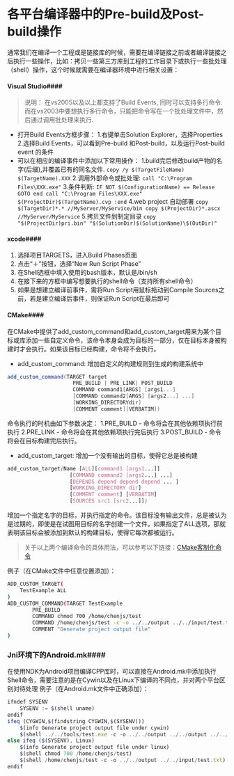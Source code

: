 # 各平台编译器中的Pre-build及Post-build操作

通常我们在编译一个工程或是链接库的时候，需要在编译链接之前或者编译链接之后执行一些操作，比如：拷贝一些第三方库到工程的工作目录下或执行一些批处理（shell）操作，这个时候就需要在编译器环境中进行相关设置：

#### Visual Studio####

> 说明： 在vs2005以及以上都支持了Build Events, 同时可以支持多行命令.
> 而在vs2003中要想执行多行命令，只能把命令写在一个批处理文件中，然后通过调用批处理来执行.

- 打开Build Events方框步骤：
  1.右键单击Solution Explorer，选择Properties
  2.选择Build Events，可以看到Pre-build 和Post-build，以及运行Post-build event 的条件
- 可以在相应的编译事件中添加以下常用操作：
  1.build完后修改build产物的名字(后缀),并覆盖已有的同名文件.
  `copy /y $(TargetFileName) $(TargetName).XXX`
  2.调用外部命令或批处理:
  `call "C:\Program Files\XXX.exe"`
  3.条件判断:
  `IF NOT $(ConfigurationName) == Release GOTO end call "C:\Program Files\XXX.exe" $(ProjectDir)$(TargetName).cvp :end`
  4.web project 自动部署
  `copy $(TargetDir)*.* //MyServer/MyService/bin copy $(ProjectDir)*.ascx //MyServer/MyService`
  5.拷贝文件到制定目录
  `copy "$(ProjectDir)pri.bin" "$(SolutionDir)$(SolutionName)\$(OutDir)"`

#### xcode####

1. 选择项目TARGETS，进入Build Phases页面
2. 点击“＋”按钮，选择“New Run Script Phase”
3. 在Shell选框中填入使用的bash版本，默认是/bin/sh
4. 在接下来的方框中编写想要执行的shell命令（支持所有shell命令）
5. 如果是想建立编译前事件，需将Run Script用鼠标拖动到Compile Sources之前，若是建立编译后事件，则保证Run Script在最后即可

#### CMake####

在CMake中提供了add_custom_command和add_custom_target用来为某个目标或库添加一些自定义命令，该命令本身会成为目标的一部分，仅在目标本身被构建时才会执行。如果该目标已经构建，命令将不会执行。

- add_custom_command: 增加自定义的构建规则到生成的构建系统中



```csharp
add_custom_command(TARGET target
                     PRE_BUILD | PRE_LINK| POST_BUILD
                     COMMAND command1[ARGS] [args1...]
                     [COMMAND command2[ARGS] [args2...] ...]
                     [WORKING_DIRECTORYdir]
                     [COMMENT comment][VERBATIM])
```

命令执行的时机由如下参数决定：
1.PRE_BUILD - 命令将会在其他依赖项执行前执行
2.PRE_LINK - 命令将会在其他依赖项执行完后执行
3.POST_BUILD - 命令将会在目标构建完后执行。

- add_custom_target: 增加一个没有输出的目标，使得它总是被构建



```css
add_custom_target(Name [ALL][command1 [args1...]]
                    [COMMAND command2 [args2...] ...]
                    [DEPENDS depend depend depend ... ]
                    [WORKING_DIRECTORY dir]
                    [COMMENT comment] [VERBATIM]
                    [SOURCES src1 [src2...]])
```

增加一个指定名字的目标，并执行指定的命令。该目标没有输出文件，总是被认为是过期的，即使是在试图用目标的名字创建一个文件。如果指定了ALL选项，那就表明该目标会被添加到默认的构建目标，使得它每次都被运行。

> 关于以上两个编译命令的具体用法，可以参考以下链接：[CMake客制化命令](https://link.jianshu.com/?t=http://blog.csdn.net/fuyajun01/article/details/8907207)

例子（在CMake文件中任意位置添加）：



```bash
ADD_CUSTOM_TARGET(
    TestExample ALL
)
ADD_CUSTOM_COMMAND(TARGET TestExample
        PRE_BUILD
        COMMAND chmod 700 /home/chenjs/test
        COMMAND /home/chenjs/test -c -o ../../output ../../input/test.txt
        COMMENT "Generate project output file" 
)
```

### Jni环境下的Android.mk####

在使用NDK为Android项目编译CPP库时，可以直接在Android.mk中添加执行Shell命令，需要注意的是在Cywin以及在Linux下编译的不同点，并对两个平台区别对待处理
例子（在Android.mk文件中正确添加）：



```jsx
ifndef SYSENV
    SYSENV := $(shell uname)
endif
ifeq (CYGWIN,$(findstring CYGWIN,$(SYSENV)))
    $(info Generate project output file under cywin)
    $(shell ../../tools/test.exe -c -o ../../output ../../output ../../input/test.txt)
else ifeq ($(SYSENV), Linux)
    $(info Generate project output file under linux)
    $(shell chmod 700 /home/chenjs/test)
    $(shell /home/chenjs/test -c -o ../../output ../../input/test.txt)
endif
```

